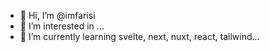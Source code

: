 - 👋 Hi, I’m @imfarisi
- 👀 I’m interested in ...
- 🌱 I’m currently learning svelte, next, nuxt, react, tailwind...

<!---
imfarisi/imfarisi is a ✨ special ✨ repository because its `README.md` (this file) appears on your GitHub profile.
You can click the Preview link to take a look at your changes.
--->
